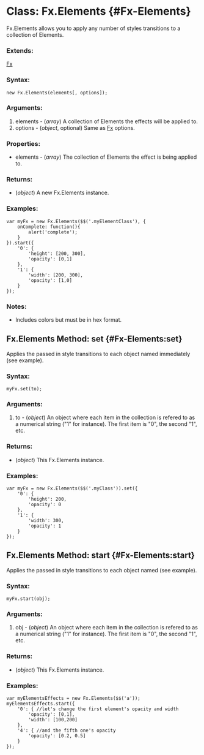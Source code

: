 Class: Fx.Elements {#Fx-Elements}
=================================

Fx.Elements allows you to apply any number of styles transitions to a collection of Elements.

### Extends:

[Fx][]

### Syntax:

	new Fx.Elements(elements[, options]);

### Arguments:

1. elements - (*array*) A collection of Elements the effects will be applied to.
2. options  - (*object*, optional) Same as [Fx](#Fx) options.

### Properties:

* elements - (*array*) The collection of Elements the effect is being applied to.

### Returns:

* (*object*) A new Fx.Elements instance.

### Examples:

	var myFx = new Fx.Elements($$('.myElementClass'), {
		onComplete: function(){
			alert('complete');
		}
	}).start({
		'0': {
			'height': [200, 300],
			'opacity': [0,1]
		},
		'1': {
			'width': [200, 300],
			'opacity': [1,0]
		}
	});

### Notes:

- Includes colors but must be in hex format.



Fx.Elements Method: set {#Fx-Elements:set}
------------------------------------------

Applies the passed in style transitions to each object named immediately (see example).

###	Syntax:

	myFx.set(to);

### Arguments:

1. to - (*object*) An object where each item in the collection is refered to as a numerical string ("1" for instance). The first item is "0", the second "1", etc.

###	Returns:

* (*object*) This Fx.Elements instance.

###	Examples:

	var myFx = new Fx.Elements($$('.myClass')).set({
		'0': {
			'height': 200,
			'opacity': 0
		},
		'1': {
			'width': 300,
			'opacity': 1
		}
	});



Fx.Elements Method: start {#Fx-Elements:start}
----------------------------------------------

Applies the passed in style transitions to each object named (see example).

###	Syntax:

	myFx.start(obj);

###	Arguments:

1. obj - (*object*) An object where each item in the collection is refered to as a numerical string ("1" for instance). The first item is "0", the second "1", etc.

###	Returns:

* (*object*) This Fx.Elements instance.

###	Examples:

	var myElementsEffects = new Fx.Elements($$('a'));
	myElementsEffects.start({
		'0': { //let's change the first element's opacity and width
			'opacity': [0,1],
			'width': [100,200]
		},
		'4': { //and the fifth one's opacity
			'opacity': [0.2, 0.5]
		}
	});



[Fx]: /Fx/Fx